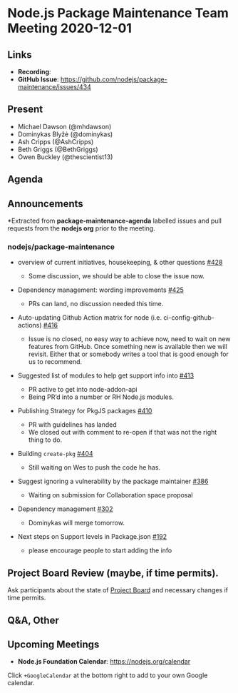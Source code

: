 # Node.js  Package Maintenance Team Meeting 2020-12-01

## Links

* **Recording**:  
* **GitHub Issue**: https://github.com/nodejs/package-maintenance/issues/434

## Present

* Michael Dawson (@mhdawson)
* Dominykas Blyžė (@dominykas)
* Ash Cripps (@AshCripps)
* Beth Griggs (@BethGriggs)
* Owen Buckley (@thescientist13)

## Agenda

## Announcements
 
*Extracted from **package-maintenance-agenda** labelled issues and pull requests from the **nodejs org** prior to the meeting.

### nodejs/package-maintenance

* overview of current initiatives, housekeeping, & other questions [#428](https://github.com/nodejs/package-maintenance/issues/428)
  * Some discussion, we should be able to close the issue now.

* Dependency management: wording improvements [#425](https://github.com/nodejs/package-maintenance/pull/425)
  * PRs can land, no discussion needed this time.

* Auto-updating Github Action matrix for node (i.e. ci-config-github-actions) [#416](https://github.com/nodejs/package-maintenance/issues/416)
  * Issue is no closed, no easy way to achieve now, need to wait on new features
    from GitHub. Once something new is available then we will revisit.  Either that
    or somebody writes a tool that is good enough for us to recommend.

* Suggested list of modules to help get support info into [#413](https://github.com/nodejs/package-maintenance/issues/413)
  * PR active to get into node-addon-api
  * Being PR’d into a number or RH Node.js modules.

* Publishing Strategy for PkgJS packages [#410](https://github.com/nodejs/package-maintenance/issues/410)
  * PR with guidelines has landed
  * We closed out with comment to re-open if that was not the right thing to do.

* Building `create-pkg` [#404](https://github.com/nodejs/package-maintenance/issues/404)
  * Still waiting on Wes to push the code he has. 

* Suggest ignoring a vulnerability by the package maintainer [#386](https://github.com/nodejs/package-maintenance/issues/386)
  * Waiting on submission for Collaboration space proposal 

* Dependency management [#302](https://github.com/nodejs/package-maintenance/pull/302)
  * Dominykas will merge tomorrow.

* Next steps on Support levels in Package.json [#192](https://github.com/nodejs/package-maintenance/issues/192)
  * please encourage people to start adding the info 


## Project Board Review (maybe, if time permits).


Ask participants about the state of [Project Board](https://github.com/nodejs/package-maintenance/projects/1) and necessary changes if time permits.


## Q&A, Other


## Upcoming Meetings


* **Node.js Foundation Calendar**: https://nodejs.org/calendar


Click `+GoogleCalendar` at the bottom right to add to your own Google calendar.
